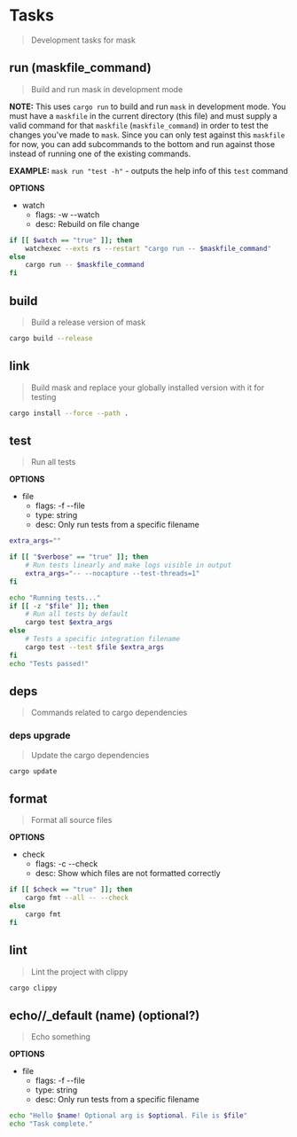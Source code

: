 # Tasks

> Development tasks for mask

## run (maskfile_command)

> Build and run mask in development mode

**NOTE:** This uses `cargo run` to build and run `mask` in development mode. You must have a `maskfile` in the current directory (this file) and must supply a valid command for that `maskfile` (`maskfile_command`) in order to test the changes you've made to `mask`. Since you can only test against this `maskfile` for now, you can add subcommands to the bottom and run against those instead of running one of the existing commands.

**EXAMPLE:** `mask run "test -h"` - outputs the help info of this `test` command

**OPTIONS**
* watch
    * flags: -w --watch
    * desc: Rebuild on file change

~~~bash
if [[ $watch == "true" ]]; then
    watchexec --exts rs --restart "cargo run -- $maskfile_command"
else
    cargo run -- $maskfile_command
fi
~~~



## build

> Build a release version of mask

~~~bash
cargo build --release
~~~



## link

> Build mask and replace your globally installed version with it for testing

~~~bash
cargo install --force --path .
~~~



## test

> Run all tests

**OPTIONS**
* file
    * flags: -f --file
    * type: string
    * desc: Only run tests from a specific filename

~~~bash
extra_args=""

if [[ "$verbose" == "true" ]]; then
    # Run tests linearly and make logs visible in output
    extra_args="-- --nocapture --test-threads=1"
fi

echo "Running tests..."
if [[ -z "$file" ]]; then
    # Run all tests by default
    cargo test $extra_args
else
    # Tests a specific integration filename
    cargo test --test $file $extra_args
fi
echo "Tests passed!"
~~~



## deps

> Commands related to cargo dependencies

### deps upgrade

> Update the cargo dependencies

~~~bash
cargo update
~~~



## format

> Format all source files

**OPTIONS**
* check
    * flags: -c --check
    * desc: Show which files are not formatted correctly

~~~bash
if [[ $check == "true" ]]; then
    cargo fmt --all -- --check
else
    cargo fmt
fi
~~~



## lint

> Lint the project with clippy

~~~bash
cargo clippy
~~~

## echo//\_default (name) (optional?)
> Echo something

**OPTIONS**
* file
    * flags: -f --file
    * type: string
    * desc: Only run tests from a specific filename

```sh
echo "Hello $name! Optional arg is $optional. File is $file"
echo "Task complete."
```
